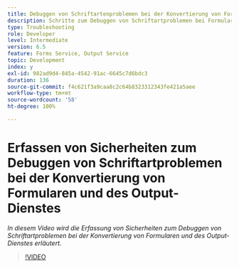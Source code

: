 ```yaml
---
title: Debuggen von Schriftartenproblemen bei der Konvertierung von Formularen und des Output-Dienstes
description: Schritte zum Debuggen von Schriftartproblemen bei Formularen und dem Output-Dienst
type: Troubleshooting
role: Developer
level: Intermediate
version: 6.5
feature: Forms Service, Output Service
topic: Development
index: y
exl-id: 982ad9d4-845a-4542-91ac-6645c7d6bdc3
duration: 136
source-git-commit: f4c621f3a9caa8c2c64b8323312343fe421a5aee
workflow-type: tm+mt
source-wordcount: '58'
ht-degree: 100%

---
```


# Erfassen von Sicherheiten zum Debuggen von Schriftartproblemen bei der Konvertierung von Formularen und des Output-Dienstes

*In diesem Video wird die Erfassung von Sicherheiten zum Debuggen von Schriftartproblemen bei der Konvertierung von Formularen und des Output-Dienstes erläutert.*

>[!VIDEO](https://video.tv.adobe.com/v/335487?quality=12&learn=on)
